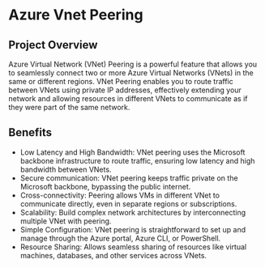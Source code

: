 # Azure Vnet Peering 

## Project Overview
Azure Virtual Network (VNet) Peering is a powerful feature that allows you to seamlessly connect two or more Azure Virtual Networks (VNets) in the same or different regions. VNet Peering enables you to route traffic between VNets using private IP addresses, effectively extending your network and allowing resources in different VNets to communicate as if they were part of the same network.

## Benefits

- Low Latency and High Bandwidth: VNet peering uses the Microsoft backbone infrastructure to route traffic, ensuring low latency and high bandwidth between VNets.
- Secure communication: VNet peering keeps traffic private on the Microsoft backbone, bypassing the public internet.
- Cross-connectivity: Peering allows VMs in different VNet to communicate directly, even in separate regions or subscriptions.
- Scalability: Build complex network architectures by interconnecting multiple VNet with peering.
- Simple Configuration: VNet peering is straightforward to set up and manage through the Azure portal, Azure CLI, or PowerShell.
- Resource Sharing: Allows seamless sharing of resources like virtual machines, databases, and other services across VNets.


